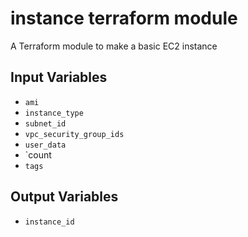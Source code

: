 instance terraform module
=========================

A Terraform module to make a basic EC2 instance

Input Variables
---------------

- `ami`
- `instance_type`
- `subnet_id`
- `vpc_security_group_ids`
- `user_data`
- `count
- `tags`

Output Variables
----------------
- `instance_id`


